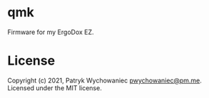 # qmk

Firmware for my ErgoDox EZ.

# License

Copyright (c) 2021, Patryk Wychowaniec <pwychowaniec@pm.me>.    
Licensed under the MIT license.
